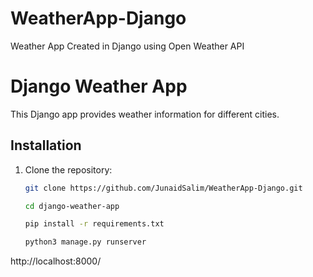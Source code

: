 # WeatherApp-Django
 Weather App Created in Django using Open Weather API

# Django Weather App

This Django app provides weather information for different cities.

## Installation

1. Clone the repository:
   ```bash
   git clone https://github.com/JunaidSalim/WeatherApp-Django.git

   cd django-weather-app

   pip install -r requirements.txt

   python3 manage.py runserver

<a>http://localhost:8000/</a>


